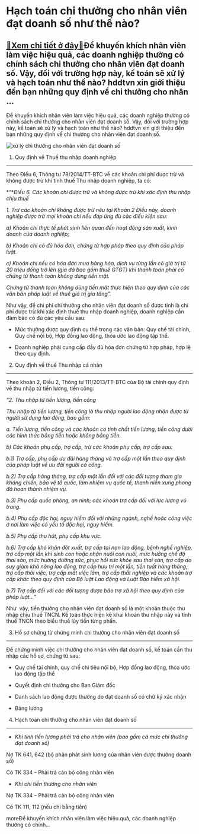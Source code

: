 Hạch toán chi thưởng cho nhân viên đạt doanh số như thế nào?
============================================================

[:gift:Xem chi tiết ở đây:gift:](https://hddtvn.com/hach-toan-chi-thuong-cho-nhan-vien-dat-doanh-so-nhu-the-nao/)Để khuyến khích nhân viên làm việc hiệu quả, các doanh nghiệp thường có chính sách chi thưởng cho nhân viên đạt doanh số. Vậy, đối với trường hợp này, kế toán sẽ xử lý và hạch toán như thế nào? hddtvn xin giới thiệu đến bạn những quy định về chi thưởng cho nhân …
-----------------------------------------------------------------------------------------------------------------------------------------------------------------------------------------------------------------------------------------------------------------------

Để khuyến khích nhân viên làm việc hiệu quả, các doanh nghiệp thường có chính sách chi thưởng cho nhân viên đạt doanh số. Vậy, đối với trường hợp này, kế toán sẽ xử lý và hạch toán như thế nào? hddtvn xin giới thiệu đến bạn những quy định về chi thưởng cho nhân viên đạt doanh số.


![xử lý chi thưởng cho nhân viên đạt doanh số](https://hddtvn.com/wp-content/uploads/2021/01/thưởng.jpg)


1. Quy định về Thuế thu nhập doanh nghiệp
-----------------------------------------


Theo Điều 6, Thông tư 78/2014/TT-BTC về các khoản chi phí được trừ và không được trừ khi tính thuế Thu nhập doanh nghiệp, ta có:


*“**Điều 6. Các khoản chi được trừ và không được trừ khi xác định thu nhập chịu thuế*


*1. Trừ các khoản chi không được trừ nêu tại Khoản 2 Điều này, doanh nghiệp được trừ mọi khoản chi nếu đáp ứng đủ các điều kiện sau:*


*a) Khoản chi thực tế phát sinh liên quan đến hoạt động sản xuất, kinh doanh của doanh nghiệp;*


*b) Khoản chi có đủ hóa đơn, chứng từ hợp pháp theo quy định của pháp luật.*


*c) Khoản chi nếu có hóa đơn mua hàng hóa, dịch vụ từng lần có giá trị từ 20 triệu đồng trở lên (giá đã bao gồm thuế GTGT) khi thanh toán phải có chứng từ thanh toán không dùng tiền mặt.*


*Chứng từ thanh toán không dùng tiền mặt thực hiện theo quy định của các văn bản pháp luật về thuế giá trị gia tăng”.*


Như vậy, để chi phí chi thưởng cho nhân viên đạt doanh số được tính là chi phí được trừ khi xác định thuế thu nhập doanh nghiệp, doanh nghiệp cần đảm bảo có đủ các yêu cầu sau:




* Mức thưởng được quy định cụ thể trong các văn bản: Quy chế tài chính, Quy chế nội bộ, Hợp đồng lao động, thỏa ước lao động tập thể.

* Doanh nghiệp phải cung cấp đầy đủ hóa đơn chứng từ hợp pháp, hợp lệ theo quy định.



2. Quy định về thuế Thu nhập cá nhân
------------------------------------


Theo khoản 2, Điều 2, Thông tư 111/2013/TT-BTC của Bộ tài chính quy định về thu nhập từ tiền lương, tiền công:


*“2. Thu nhập từ tiền lương, tiền công*


*Thu nhập từ tiền lương, tiền công là thu nhập người lao động nhận được từ người sử dụng lao động, bao gồm:*


*a. Tiền lương, tiền công và các khoản có tính chất tiền lương, tiền công dưới các hình thức bằng tiền hoặc không bằng tiền.*


*b) Các khoản phụ cấp, trợ cấp, trừ các khoản phụ cấp, trợ cấp sau:*


*b.1) Trợ cấp, phụ cấp ưu đãi hàng tháng và trợ cấp một lần theo quy định của pháp luật về ưu đãi người có công.*


*b.2) Trợ cấp hàng tháng, trợ cấp một lần đối với các đối tượng tham gia kháng chiến, bảo vệ tổ quốc, làm nhiệm vụ quốc tế, thanh niên xung phong đã hoàn thành nhiệm vụ.*


*b.3) Phụ cấp quốc phòng, an ninh; các khoản trợ cấp đối với lực lượng vũ trang.*


*b.4) Phụ cấp độc hại, nguy hiểm đối với những ngành, nghề hoặc công việc ở nơi làm việc có yếu tố độc hại, nguy hiểm.*


*b.5) Phụ cấp thu hút, phụ cấp khu vực.*


*b.6) Trợ cấp khó khăn đột xuất, trợ cấp tai nạn lao động, bệnh nghề nghiệp, trợ cấp một lần khi sinh con hoặc nhận nuôi con nuôi, mức hưởng chế độ thai sản, mức hưởng dưỡng sức, phục hồi sức khỏe sau thai sản, trợ cấp do suy giảm khả năng lao động, trợ cấp hưu trí một lần, tiền tuất hàng tháng, trợ cấp thôi việc, trợ cấp mất việc làm, trợ cấp thất nghiệp và các khoản trợ cấp khác theo quy định của Bộ luật Lao động và Luật Bảo hiểm xã hội.*


*b.7) Trợ cấp đối với các đối tượng được bảo trợ xã hội theo quy định của pháp luật…”*


Như  vậy, tiền thưởng cho nhân viên đạt doanh số là một khoản thuộc thu nhập chịu thuế TNCN. Kế toán thực hiện kê khai khoản thu nhập này và tính thuế TNCN theo biểu thuế lũy tiến từng phần.


3. Hồ sơ chứng từ chứng minh chi thưởng cho nhân viên đạt doanh số
------------------------------------------------------------------


Để chứng minh việc chi thưởng cho nhân viên đạt doanh số, kế toán cần thu nhập các hồ sơ, chứng từ sau:




* Quy chế tài chính, quy chế chi tiêu nội bộ, Hợp đồng lao động, thỏa ước lao động tập thể

* Quyết định chi thưởng cho Ban Giám đốc

* Danh sách lao động được thưởng do đạt doanh số có chữ ký xác nhận

* Bảng lương



4. Hạch toán chi thưởng cho nhân viên đạt doanh số
--------------------------------------------------




* *Khi tính tiền lương phải trả cho nhân viên (bao gồm cả mức chi thưởng đạt doanh số)*



Nợ TK 641, 642 (bộ phận phát sinh lương của nhân viên được thưởng doanh số)


Có TK 334 – Phải trả cán bộ công nhân viên




* *Khi chi tiền thưởng cho nhân viên*



Nợ TK 334 – Phải trả cán bộ công nhân viên


Có TK 111, 112 (nếu chi bằng tiền)



moreĐể khuyến khích nhân viên làm việc hiệu quả, các doanh nghiệp thường có chính…

